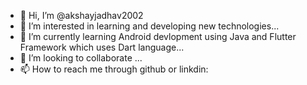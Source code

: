 - 👋 Hi, I’m @akshayjadhav2002
- 👀 I’m interested in learning and developing new technologies...
- 🌱 I’m currently learning Android devlopment using Java and Flutter Framework which uses Dart language...
- 💞️ I’m looking to collaborate ...
- 📫 How to reach me through github or linkdin:

<!---
akshayjadhav2002/akshayjadhav2002 is a ✨ special ✨ repository because its `README.md` (this file) appears on your GitHub profile.
You can click the Preview link to take a look at your changes.
--->
